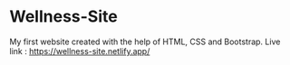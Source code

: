 # Wellness-Site
My first website created with the help of HTML, CSS and Bootstrap.
Live link : https://wellness-site.netlify.app/
